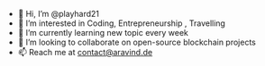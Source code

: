 - 👋 Hi, I’m @playhard21
- 👀 I’m interested in Coding, Entrepreneurship , Travelling
- 🌱 I’m currently learning new topic every week
- 💞️ I’m looking to collaborate on open-source blockchain projects
- 📫 Reach me at contact@aravind.de

<!---
playhard21/playhard21 is a ✨ special ✨ repository because its `README.md` (this file) appears on your GitHub profile.
You can click the Preview link to take a look at your changes.
--->
